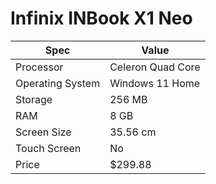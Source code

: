 # Infinix INBook X1 Neo

| Spec | Value |
|---|---|
| Processor | Celeron Quad Core |
| Operating System | Windows 11 Home |
| Storage | 256 MB |
| RAM | 8 GB |
| Screen Size | 35.56 cm |
| Touch Screen | No |
| Price | $299.88 |
